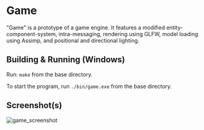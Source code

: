 # Game

"Game" is a prototype of a game engine. It features a modified entity-component-system, intra-messaging, rendering using GLFW, model loading using Assimp, and positional and directional lighting.

## Building & Running (Windows)

Run: `make` from the base directory.

To start the program, run `./bin/game.exe` from the base directory.

## Screenshot(s)

![game_screenshot](https://user-images.githubusercontent.com/1969739/142112215-70780a18-833a-44d6-9a73-f7cb1a02c0f2.png)
